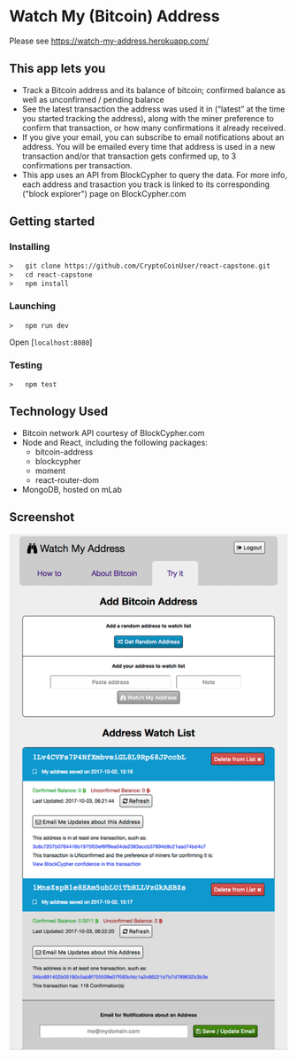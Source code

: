 # Watch My (Bitcoin) Address

Please see https://watch-my-address.herokuapp.com/


## This app lets you

<ul>
	<li>Track a Bitcoin address and its balance of bitcoin; confirmed balance as well as unconfirmed / pending balance</li>
	<li>See the latest transaction the address was used it in (“latest” at the time you started tracking the address), along with the miner preference to confirm that transaction, or how many confirmations it already received.</li>
	<li>If you give your email, you can subscribe to email notifications about an address. You will be emailed every time that address is used in a new transaction and/or that transaction gets confirmed up, to 3 confirmations per  transaction.</li>
	<li>This app uses an API from BlockCypher to query the data. For more info, each address and trasaction you track is linked to its corresponding ("block explorer") page on BlockCypher.com</li>
</ul> 

## Getting started
### Installing
```
>   git clone https://github.com/CryptoCoinUser/react-capstone.git
>   cd react-capstone
>   npm install
```
### Launching
```
>   npm run dev
```
Open [`localhost:8080`]
### Testing
```
>   npm test
```

## Technology Used

<ul>
	<li>Bitcoin network API courtesy of BlockCypher.com</li>
	<li>Node and React, including the following packages:
		<ul>
			<li>bitcoin-address</li>
			<li>blockcypher</li>
			<li>moment</li>
			<li>react-router-dom</li>
		</ul>
	</li>
	<li>MongoDB, hosted on mLab</li>
</ul>


## Screenshot

<img src="/client/public/screenshots/default.gif" alt="Screenshot of Watch my Bitcoin Address App" />
